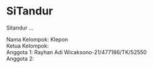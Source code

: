 # SiTandur
Sitandur ...


Nama Kelompok: Klepon <br>
Ketua Kelompok: <br>
Anggota 1: Rayhan Adi Wicaksono-21/477186/TK/52550<br>
Anggota 2: <br>
 
